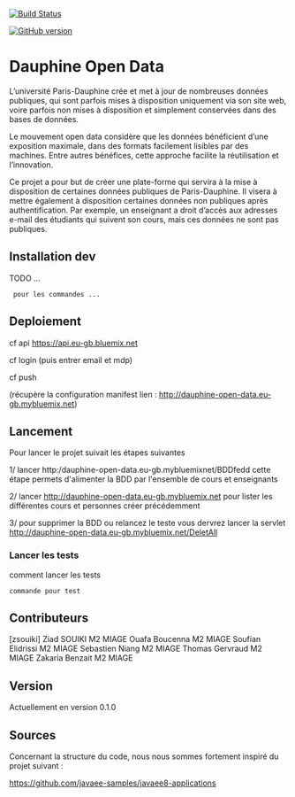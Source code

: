
[![Build Status](https://travis-ci.org/benzait27/Dauphine-Open-Data.svg?branch=develop)](https://travis-ci.org/benzait27/Dauphine-Open-Data)

[![GitHub version](https://badge.fury.io/gh/benzait27%2FDauphine-Open-Data.svg)](https://badge.fury.io/gh/benzait27%2FDauphine-Open-Data)

# Dauphine Open Data

L’université Paris-Dauphine crée et met à jour de nombreuses données publiques, qui sont parfois mises à disposition uniquement via son site web, voire parfois non mises à disposition et simplement conservées dans des bases de données.

Le mouvement open data considère que les données bénéficient d’une exposition maximale, dans des formats facilement lisibles par des machines. Entre autres bénéfices, cette approche facilite la réutilisation et l’innovation.

Ce projet a pour but de créer une plate-forme qui servira à la mise à disposition de certaines données publiques de Paris-Dauphine. Il visera à mettre également à disposition certaines données non publiques après authentification. Par exemple, un enseignant a droit d’accès aux adresses e-mail des étudiants qui suivent son cours, mais ces données ne sont pas publiques.


## Installation dev

TODO ...
```
 pour les commandes ...
```
## Deploiement
cf api https://api.eu-gb.bluemix.net

cf login (puis entrer email et mdp)

cf push 

(récupère la configuration manifest lien : http://dauphine-open-data.eu-gb.mybluemix.net)

## Lancement

Pour lancer le projet suivait les étapes suivantes 

1/ lancer http:/dauphine-open-data.eu-gb.mybluemixnet/BDDfedd 
cette étape permets d'alimenter la BDD par l'ensemble de cours et enseignants 

2/ lancer http://dauphine-open-data.eu-gb.mybluemix.net 
pour lister les différentes cours et personnes créer précédemment 

3/ pour supprimer la BDD ou relancez le teste vous dervrez lancer la servlet http://dauphine-open-data.eu-gb.mybluemix.net/DeletAll


### Lancer les tests

comment lancer les tests 
```
commande pour test
```

## Contributeurs

[zsouiki] Ziad SOUIKI M2 MIAGE
Ouafa Boucenna        M2 MIAGE
Soufian Elidrissi     M2 MIAGE
Sebastien  Niang      M2 MIAGE
Thomas Gervraud       M2 MIAGE
Zakaria Benzait       M2 MIAGE

## Version

Actuellement en version 0.1.0 


## Sources

Concernant la structure du code, nous nous sommes fortement inspiré du projet suivant : 

https://github.com/javaee-samples/javaee8-applications
